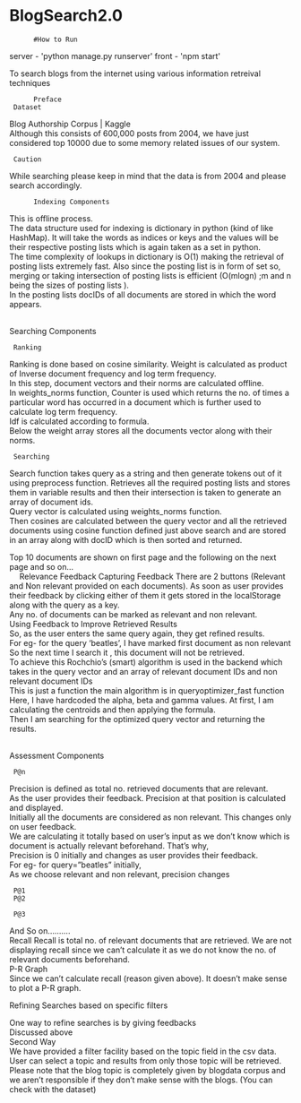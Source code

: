# BlogSearch2.0
          #How to Run
server - 'python manage.py runserver'
front - 'npm start'
      
           
              
To search blogs from the internet using various information retreival techniques


          Preface
     Dataset
Blog Authorship Corpus | Kaggle    
Although this consists of 600,000 posts from 2004, we have just considered top 10000 due to some memory related issues of our system.  
    
     Caution
While searching please keep in mind that the data is from 2004 and please search accordingly.     
   
          Indexing Components   
     
This is offline process.    
The data structure used for indexing is dictionary in python (kind of like HashMap). It will take the words as indices or keys and the values will be their  respective posting lists which is again taken as a set in python.   
The time complexity of lookups in dictionary is O(1) making the retrieval of posting lists extremely fast. Also since the posting list is in form of set so, merging or taking intersection of posting lists is efficient (O(mlogn) ;m and n being the sizes of posting lists ).    
In the posting lists docIDs of all documents are stored in which the word appears.     
      
      
        
     Searching Components    
     
     Ranking    
Ranking is done based on cosine similarity. Weight is calculated as product of Inverse document frequency and log term frequency.    
In this step, document vectors and their norms are calculated offline.       
In weights_norms function, Counter is used which returns the no. of times a particular word has occurred in a document which is further used to calculate log term frequency.                                                          
Idf is calculated according to formula.      
Below the weight array stores all the documents vector along with their norms.     
     
     Searching   
    
       
Search function takes query as a string and then generate tokens out of it using preprocess function. Retrieves all the required posting lists and stores them in variable results and then their intersection is taken to generate an array of document ids.     
Query vector is calculated using weights_norms function.     
Then cosines are calculated between the query vector and all the retrieved documents using cosine function defined just above search and are stored in an array along with docID which is then sorted and returned.       
        
      
Top 10 documents are shown on first page and the following on the next page and so on…       
 
     Relevance Feedback
     Capturing Feedback
There are 2 buttons (Relevant and Non relevant provided on each documents). As soon as user provides their feedback by clicking either of them it gets stored in the localStorage along with the query as a key.           
Any no. of documents can be marked as relevant and non relevant.        
Using Feedback to Improve Retrieved Results       
So, as the user enters the same query again, they get refined results.      
For eg- for the query ‘beatles’, I have marked first document as non relevant        
So the next time I search it , this document will not be retrieved.         
To achieve this Rochchio’s (smart) algorithm is used in the backend which takes in the query vector and an array of relevant document IDs and non relevant document IDs        
This is just a function the main algorithm is in queryoptimizer_fast function      
Here, I have hardcoded the alpha, beta and gamma values. At first, I am calculating the centroids and then applying the formula.      
Then I am searching for the optimized query vector and returning the results.         
       
          
     Assessment Components    

     P@n    
Precision is defined as total no. retrieved documents that are relevant.    
As the user provides their feedback. Precision at that position is calculated and displayed.    
Initially all the documents are considered as non relevant. This changes only on user feedback.      
We are calculating it totally based on user’s input as we don’t know which is document is actually relevant beforehand. That’s why,                                                                                                                              
Precision is 0 initially and changes as user provides their feedback.     
For eg- for query=”beatles” initially,        
As we choose relevant and non relevant, precision changes      
      
     P@1     
     P@2   
 
     P@3     
And So on……….       
     Recall
Recall is total no. of relevant documents that are retrieved. We are not displaying recall since we can’t calculate it as we do not know the no. of relevant documents beforehand.      
     P-R Graph     
Since we can’t calculate recall (reason given above). It doesn’t make sense to plot a P-R graph.      
           
Refining Searches based on specific filters      
        
One way to refine searches is by giving feedbacks        
 Discussed above      
Second Way        
We have provided a filter facility based on the topic field in the csv data. User can select a topic and results from only those topic will be retrieved.   
Please note that the blog topic is completely given by blogdata corpus and we aren’t responsible if they don’t make sense with the blogs. (You can check with the dataset)
 

